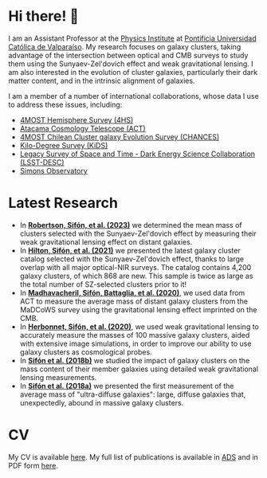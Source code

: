 # Hi there! 👋

<!--
**cristobal-sifon/cristobal-sifon** is a ✨ _special_ ✨ repository because its `README.md` (this file) appears on your GitHub profile.

Here are some ideas to get you started:

- 🔭 I’m currently working on ...
- 🌱 I’m currently learning ...
- 👯 I’m looking to collaborate on ...
- 🤔 I’m looking for help with ...
- 💬 Ask me about ...
- 📫 How to reach me: ...
- 😄 Pronouns: ...
- ⚡ Fun fact: ...
-->

I am an Assistant Professor at the [Physics Institute](https://fis.ucv.cl) at [Pontificia Universidad Católica de Valparaíso](http://pucv.cl/). My research focuses on galaxy clusters, taking advantage of the intersection between optical and CMB surveys to study them using the Sunyaev-Zel'dovich effect and weak gravitational lensing. I am also interested in the evolution of cluster galaxies, particularly their dark matter content, and in the intrinsic alignment of galaxies.

I am a member of a number of international collaborations, whose data I use to address these issues, including:
* [4MOST Hemisphere Survey (4HS)](https://4mosthemispheresurvey.github.io/)
* [Atacama Cosmology Telescope (ACT)](https://act.princeton.edu/)
* [4MOST Chilean Cluster galaxy Evolution Survey (CHANCES)](https://chances.uda.cl/)
* [Kilo-Degree Survey (KiDS)](https://kids.strw.leidenuniv.nl/)
* [Legacy Survey of Space and Time - Dark Energy Science Collaboration (LSST-DESC)](https://lsstdesc.org/)
* [Simons Observatory](https://simonsobservatory.org/)

Latest Research
===============

* In [**Robertson, Sifón, et al. (2023)**](https://arxiv.org/abs/2304.10219) we determined the mean mass of clusters selected with the Sunyaev-Zel'dovich effect by measuring their weak gravitational lensing effect on distant galaxies.
* In [**Hilton, Sifón, et al. (2021)**](https://arxiv.org/abs/2009.11043) we presented the latest galaxy cluster catalog selected with the Sunyaev-Zel'dovich effect, thanks to large overlap with all major optical-NIR surveys. The catalog contains 4,200 galaxy clusters, of which 868 are new. This sample is twice as large as the total number of SZ-selected clusters prior to it!
* In [**Madhavacheril, Sifón, Battaglia, et al. (2020)**](https://arxiv.org/abs/2009.07772), we used data from ACT to measure the average mass of distant galaxy clusters from the MaDCoWS survey using the gravitational lensing effect imprinted on the CMB.
* In [**Herbonnet, Sifón, et al. (2020)**](https://arxiv.org/abs/1912.04414), we used weak gravitational lensing to accurately measure the masses of 100 massive galaxy clusters, aided with extensive image simulations, in order to improve our ability to use galaxy clusters as cosmological probes.
* In [**Sifón et al. (2018b)**](https://arxiv.org/abs/1706.06125) we studied the impact of galaxy clusters on the mass content of their member galaxies using detailed weak gravitational lensing measurements.
* In [**Sifón et al. (2018a)**](https://arxiv.org/abs/1704.07847) we presented the first measurement of the average mass of "ultra-diffuse galaxies": large, diffuse galaxies that, unexpectedly, abound in massive galaxy clusters.

CV
==

My CV is available [here](https://github.com/cristobal-sifon/cv/blob/master/Sifon_CV.pdf). My full list of publications is available in [ADS](https://goo.gl/LAu9G4) and in PDF form [here](https://github.com/cristobal-sifon/cv/blob/master/Sifon_publications.pdf).

